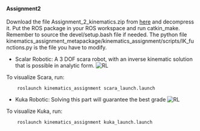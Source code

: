 #### Assignment2

Download the file Assignment_2_kinematics.zip from [here](https://drive.google.com/file/d/1rWtw5aCTehons2TRChDsdTaCBcaOQ-0q/view?usp=sharing) and decompress it. Put the ROS package in your ROS workspace and run catkin_make. Remember to source the devel/setup.bash file if needed. The python file kinematics_assignment_metapackage/kinematics_assignment/scripts/IK_functions.py is the file you have to modify.

* Scalar Robotic:
A 3 DOF scara robot, with an inverse kinematic solution that is possible in analytic form.
![RL](https://github.com/R-Qu/DD2410-Robotics/blob/master/Assignment2%20Kinematics/kuka_info_large.png)

To visualize Scara, run: 

        roslaunch kinematics_assignment scara_launch.launch

* Kuka Robotic:
Solving this part will guarantee the best grade 
![RL](https://github.com/R-Qu/DD2410-Robotics/blob/master/Assignment2%20Kinematics/scara_explanation_large.png)

To visualize Kuka, run: 

        roslaunch kinematics_assignment kuka_launch.launch

